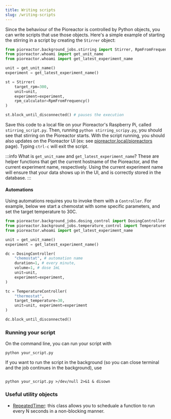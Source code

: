 ```yaml
---
title: Writing scripts
slug: /writing-scripts
---
```


Since the behaviour of the Pioreactor is controlled by Python objects, you can write scripts that use those objects. Here's a simple example of starting the stirring in a script by creating the `Stirrer` object:

```python
from pioreactor.background_jobs.stirring import Stirrer, RpmFromFrequency
from pioreactor.whoami import get_unit_name
from pioreactor.whoami import get_latest_experiment_name

unit = get_unit_name()
experiment = get_latest_experiment_name()

st = Stirrer(
    target_rpm=300,
    unit=unit,
    experiment=experiment,
    rpm_calculator=RpmFromFrequency()
)

st.block_until_disconnected() # pauses the execution

```

Save this code to a local file on your Pioreactor's Raspberry Pi, called `stirring_script.py`. Then, running `python stirring_scripy.py`, you should see that stirring on the Pioreactor starts. With the script running, you should also updates on the Pioreactor UI (ex: see [pioreactor.local/pioreactors](http://pioreactor.local/pioreactors) page). Typing `ctrl-c` will exit the script.

:::info
What is `get_unit_name` and `get_latest_experiment_name`? These are helper functions that get the current hostname of the Pioreactor, and the current experiment name, respectively. Using the current experiment name will ensure that your data shows up in the UI, and is correctly stored in the database.
:::


#### Automations

Using automations requires you to invoke them with a `Controller`. For example, below we start a chemostat with some specific parameters, and set the target temperature to 30C.

```python
from pioreactor.background_jobs.dosing_control import DosingController
from pioreactor.background_jobs.temperature_control import TemperatureController
from pioreactor.whoami import get_latest_experiment_name

unit = get_unit_name()
experiment = get_latest_experiment_name()

dc = DosingController(
    "chemostat", # automation name
    duration=1, # every minute,
    volume=1, # dose 1mL
    unit=unit,
    experiment=experiment,
)

tc = TemperatureController(
    "thermostat",
    target_temperature=30,
    unit=unit, experiment=experiment
)

dc.block_until_disconnected()
```


### Running your script

On the command line, you can run your script with

```
python your_script.py
```

If you want to run the script in the background (so you can close terminal and the job continues in the background), use

```

python your_script.py >/dev/null 2>&1 & disown

```


### Useful utility objects

 - [RepeatedTimer](https://github.com/Pioreactor/pioreactor/blob/60875ebe5a35d7ed5c930d46ed7c755eadcb4b74/pioreactor/utils/timing.py#L40): this class allows you to scheduale a function to run every N seconds in a non-blocking manner.
